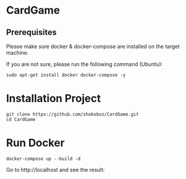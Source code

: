 # CardGame

## Prerequisites

Please make sure docker & docker-compose are installed on the target machine. 

If you are not sure, please run the following command (Ubuntu):
 
```
sudo apt-get install docker docker-compose -y
```

# Installation Project
```
git clone https://github.com/shokoboz/CardGame.git
cd CardGame
```

# Run Docker
```
docker-compose up --build -d
```

Go to http://localhost and see the result:
